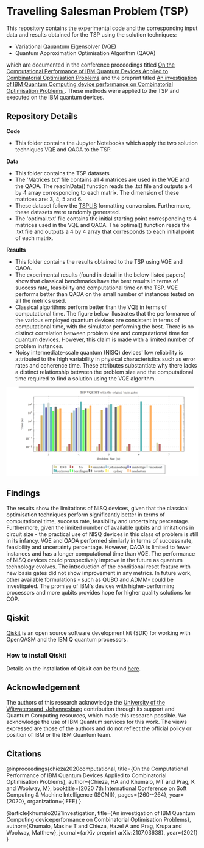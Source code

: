 # Travelling Salesman Problem (TSP)
This repository contains the experimental code and the corresponding input data and results obtained for the TSP using the solution techniques:
- Variational Qauantum Eigensolver (VQE)
- Quantum Approximation Optimisation Algorithm (QAOA)

which are documented in the conference proceedings titled [On the Computational Performance of IBM Quantum Devices Applied to Combinatorial Optimisation Problems](https://ieeexplore.ieee.org/abstract/document/9311605) and the preprint titled [An investigation of IBM Quantum Computing device performance on Combinatorial Optimisation Problems
](https://arxiv.org/abs/2107.03638).
These methods were applied to the TSP and executed on the IBM quantum devices. 

## Repository Details
**Code**
- This folder contains the Jupyter Notebooks which apply the two solution techniques VQE and QAOA to the TSP.

**Data**
- This folder contains the TSP datasets
- The 'Matrices.txt' file contains all 4 matrices are used in the VQE and the QAOA. The readInData() function reads the .txt file and outputs a 4 by 4 array corresponding to each matrix. The dimension of these matrices are: 3, 4, 5 and 6.
- These dataset follow the [TSPLIB](http://elib.zib.de/pub/mp-testdata/tsp/tsplib/tsp/index.html) formatting convension. Furthermore, these datasets were randomly generated. 
- The 'optimal.txt' file contains the initial starting point corresponding to 4 matrices used in the VQE and QAOA. The optimal() function reads the .txt file and outputs a 4 by 4 array that corresponds to each initial point of each matrix. 

**Results**
- This folder contains the results obtained to the TSP using VQE and QAOA. 
- The experimental results (found in detail in the below-listed papers) show that classical benchmarks have the best results in terms of success rate, feasibility and computational time on the TSP. VQE performs better than QAOA on the small number of instances tested on all the metrics used.
- Classical algorithms perform better than the VQE in terms of computational time. The figure below illustrates that the performance of the various employed quantum devices are consistent in terms of computational time, with the simulator performing the best. There is no distinct correlation between problem size and computational time for quantum devices. However, this claim is made with a limited number of problem instances.
- Noisy intermediate-scale quantum (NISQ) devices' low reliability is attributed to the high variability in physical characteristics such as error rates and coherence time. These attributes substantiate why there lacks a distinct relationship between the problem size and the computational time required to find a solution using the VQE algorithm.

![VQE CPU times for the TSP](Results/Images/VQE_CPU.png)

## Findings
The results show the limitations of NISQ devices, given that the classical optimisation techniques perform significantly better in terms of computational time, success rate, feasibility and uncertainty percentage. Furthermore, given the limited number of available qubits and limitations in circuit size - the practical use of NISQ devices in this class of problem is still in its infancy. VQE and QAOA performed similarly in terms of success rate, feasibility and uncertainty percentage. However, QAOA is limited to fewer instances and has a longer computational time than VQE. The performance of NISQ devices could prospectively improve in the future as quantum technology evolves. The introduction of the conditional reset feature with new basis gates did not show improvement in any metrics. In future work, other available formulations - such as QUBO and ADMM- could be investigated. The promise of IBM's devices with higher-performing processors and more qubits provides hope for higher quality solutions for COP.

## Qiskit
[Qiskit](https://qiskit.org/) is an open source software development kit (SDK) for working with OpenQASM and the IBM Q quantum processors.
### How to install Qiskit
Details on the installation of Qiskit can be found [here](https://qiskit.org/documentation/getting_started.html).

## Acknowledgement
The authors of this research acknowledge the [University of the Witwatersrand, Johannesburg](https://www.wits.ac.za/) contribution through its support and Quantum Computing resources, which made this research possible. We acknowledge the use of IBM Quantum services for this work. The views expressed are those of the authors and do not reflect the official policy or position of IBM or the IBM Quantum team.

## Citations
@inproceedings{chieza2020computational,
  title={On the Computational Performance of IBM Quantum Devices Applied to Combinatorial Optimisation Problems},
  author={Chieza, HA and Khumalo, MT and Prag, K and Woolway, M},
  booktitle={2020 7th International Conference on Soft Computing \& Machine Intelligence (ISCMI)},
  pages={260--264},
  year={2020},
  organization={IEEE}
}

@article{khumalo2021investigation,
  title={An investigation of IBM Quantum Computing deviceperformance on Combinatorial Optimisation Problems},
  author={Khumalo, Maxine T and Chieza, Hazel A and Prag, Krupa and Woolway, Matthew},
  journal={arXiv preprint arXiv:2107.03638},
  year={2021}
}



